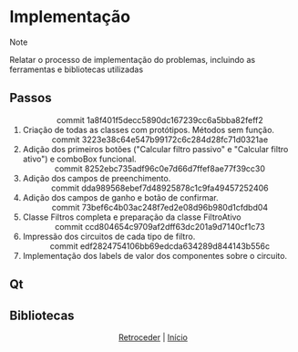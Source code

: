 # Implementação

>[!NOTE] 
>Relatar o processo de implementação do problemas, incluindo as ferramentas e
>bibliotecas utilizadas

## Passos

<ol>
	<div align="center">commit 1a8f401f5decc5890dc167239cc6a5bba82feff2</div>
	<li>	Criação de todas as classes com protótipos. Métodos sem função.</li>
	<div align="center">commit 3223e38c64e547b99172c6c284d28fc71d0321ae</div>
	<li>	Adição dos primeiros botões ("Calcular filtro passivo" e "Calcular filtro ativo") e comboBox funcional.</li>
	<div align="center">commit 8252ebc735adf96c0e7d66d7ffef8ae77f39cc30</div>
	<li>	Adição dos campos de preenchimento.</li>
	<div align="center">commit  dda989568ebef7d48925878c1c9fa49457252406</div>
	<li>	Adição dos campos de ganho e botão de confirmar.</li>
	<div align="center">commit  73bef6c4b03ac248f7ed2e08d96b980d1cfdbd04</div>
	<li>	Classe Filtros completa e preparação da classe FiltroAtivo </li>
	<div align="center">commit  ccd804654c9709af2dff63dc201a9d7140cf1c73</div>
	<li>	Impressão dos circuitos de cada tipo de filtro. </li>
	<div align="center">commit  edf2824754106bb69edcda634289d844143b556c</div>
	<li>	Implementação dos labels de valor dos componentes sobre o circuito. </li>
	
	
</ol>

## Qt

## Bibliotecas

<div align="center">

[Retroceder](projeto.md) | [Início](analise.md)

</div>